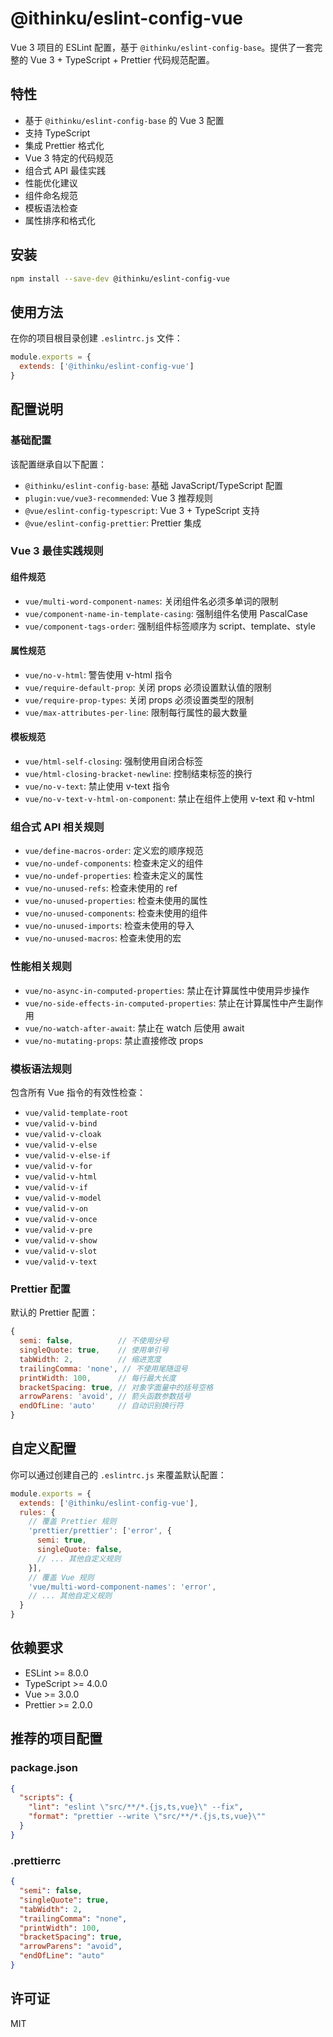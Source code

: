 # @ithinku/eslint-config-vue

Vue 3 项目的 ESLint 配置，基于 `@ithinku/eslint-config-base`。提供了一套完整的 Vue 3 + TypeScript + Prettier 代码规范配置。

## 特性

- 基于 `@ithinku/eslint-config-base` 的 Vue 3 配置
- 支持 TypeScript
- 集成 Prettier 格式化
- Vue 3 特定的代码规范
- 组合式 API 最佳实践
- 性能优化建议
- 组件命名规范
- 模板语法检查
- 属性排序和格式化

## 安装

```bash
npm install --save-dev @ithinku/eslint-config-vue
```

## 使用方法

在你的项目根目录创建 `.eslintrc.js` 文件：

```js
module.exports = {
  extends: ['@ithinku/eslint-config-vue']
}
```

## 配置说明

### 基础配置

该配置继承自以下配置：
- `@ithinku/eslint-config-base`: 基础 JavaScript/TypeScript 配置
- `plugin:vue/vue3-recommended`: Vue 3 推荐规则
- `@vue/eslint-config-typescript`: Vue 3 + TypeScript 支持
- `@vue/eslint-config-prettier`: Prettier 集成

### Vue 3 最佳实践规则

#### 组件规范
- `vue/multi-word-component-names`: 关闭组件名必须多单词的限制
- `vue/component-name-in-template-casing`: 强制组件名使用 PascalCase
- `vue/component-tags-order`: 强制组件标签顺序为 script、template、style

#### 属性规范
- `vue/no-v-html`: 警告使用 v-html 指令
- `vue/require-default-prop`: 关闭 props 必须设置默认值的限制
- `vue/require-prop-types`: 关闭 props 必须设置类型的限制
- `vue/max-attributes-per-line`: 限制每行属性的最大数量

#### 模板规范
- `vue/html-self-closing`: 强制使用自闭合标签
- `vue/html-closing-bracket-newline`: 控制结束标签的换行
- `vue/no-v-text`: 禁止使用 v-text 指令
- `vue/no-v-text-v-html-on-component`: 禁止在组件上使用 v-text 和 v-html

### 组合式 API 相关规则

- `vue/define-macros-order`: 定义宏的顺序规范
- `vue/no-undef-components`: 检查未定义的组件
- `vue/no-undef-properties`: 检查未定义的属性
- `vue/no-unused-refs`: 检查未使用的 ref
- `vue/no-unused-properties`: 检查未使用的属性
- `vue/no-unused-components`: 检查未使用的组件
- `vue/no-unused-imports`: 检查未使用的导入
- `vue/no-unused-macros`: 检查未使用的宏

### 性能相关规则

- `vue/no-async-in-computed-properties`: 禁止在计算属性中使用异步操作
- `vue/no-side-effects-in-computed-properties`: 禁止在计算属性中产生副作用
- `vue/no-watch-after-await`: 禁止在 watch 后使用 await
- `vue/no-mutating-props`: 禁止直接修改 props

### 模板语法规则

包含所有 Vue 指令的有效性检查：
- `vue/valid-template-root`
- `vue/valid-v-bind`
- `vue/valid-v-cloak`
- `vue/valid-v-else`
- `vue/valid-v-else-if`
- `vue/valid-v-for`
- `vue/valid-v-html`
- `vue/valid-v-if`
- `vue/valid-v-model`
- `vue/valid-v-on`
- `vue/valid-v-once`
- `vue/valid-v-pre`
- `vue/valid-v-show`
- `vue/valid-v-slot`
- `vue/valid-v-text`

### Prettier 配置

默认的 Prettier 配置：
```js
{
  semi: false,          // 不使用分号
  singleQuote: true,    // 使用单引号
  tabWidth: 2,          // 缩进宽度
  trailingComma: 'none', // 不使用尾随逗号
  printWidth: 100,      // 每行最大长度
  bracketSpacing: true, // 对象字面量中的括号空格
  arrowParens: 'avoid', // 箭头函数参数括号
  endOfLine: 'auto'     // 自动识别换行符
}
```

## 自定义配置

你可以通过创建自己的 `.eslintrc.js` 来覆盖默认配置：

```js
module.exports = {
  extends: ['@ithinku/eslint-config-vue'],
  rules: {
    // 覆盖 Prettier 规则
    'prettier/prettier': ['error', {
      semi: true,
      singleQuote: false,
      // ... 其他自定义规则
    }],
    // 覆盖 Vue 规则
    'vue/multi-word-component-names': 'error',
    // ... 其他自定义规则
  }
}
```

## 依赖要求

- ESLint >= 8.0.0
- TypeScript >= 4.0.0
- Vue >= 3.0.0
- Prettier >= 2.0.0

## 推荐的项目配置

### package.json

```json
{
  "scripts": {
    "lint": "eslint \"src/**/*.{js,ts,vue}\" --fix",
    "format": "prettier --write \"src/**/*.{js,ts,vue}\""
  }
}
```

### .prettierrc

```json
{
  "semi": false,
  "singleQuote": true,
  "tabWidth": 2,
  "trailingComma": "none",
  "printWidth": 100,
  "bracketSpacing": true,
  "arrowParens": "avoid",
  "endOfLine": "auto"
}
```

## 许可证

MIT 